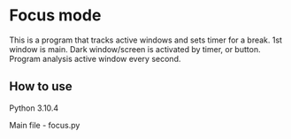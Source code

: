 # Focus mode
This is a program that tracks active windows and sets timer for a break.
1st window is main. Dark window/screen is activated by timer, or button.
Program analysis active window every second.

## How to use
Python 3.10.4

Main file - focus.py
